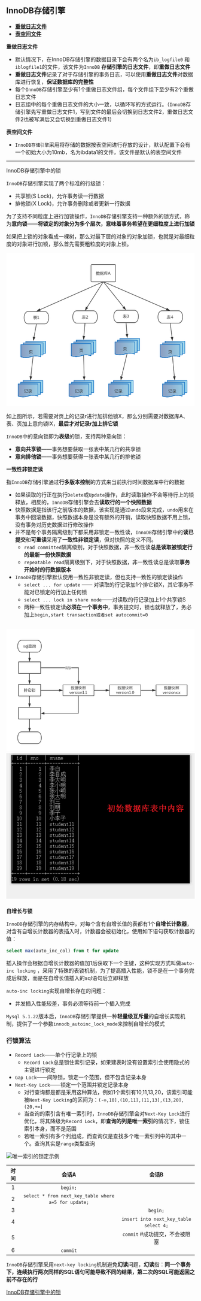 ## InnoDB存储引擎



+ <a href="#redoFile">**重做日志文件**</a>
+ <a href="#tableFile">**表空间文件**</a>





<a name="redoFile">**重做日志文件**</a>

+ 默认情况下，在InnoDB存储引擎的数据目录下会有两个名为`ib_logfile0` 和`iblogfile1`的文件，该文件为`InnoDB` **存储引擎的日志文件**，即**重做日志文件**
+ **重做日志文件**记录了对于存储引擎的事务日志，可以使用**重做日志文件**对数据库进行恢复，**保证数据库的完整性**
+ 每个`InnoDB`存储引擎至少有1个重做日志文件组，每个文件组下至少有2个重做日志文件
+ 日志组中的每个重做日志文件的大小一致，以循环写的方式运行。（`InnoDB`存储引擎先写重做日志文件1，写到文件的最后会切换到日志文件2，重做日志文件2也被写满后又会切换到重做日志文件1）



<a name="tableFile">**表空间文件**</a>

+ `InnoDB存储引擎`采用将存储的数据按表空间进行存放的设计，默认配置下会有一个初始大小为10mb，名为ibdata1的文件，该文件是默认的表空间文件






----

<a name="InnodbLock">InnoDB存储引擎中的锁</a>


`InnoDB`存储引擎实现了两个标准的行级锁：

+ 共享锁(S Lock)，允许事务读一行数据
+ 排他锁(X Lock)，允许事务删除或者更新一行数据



为了支持不同粒度上进行加锁操作，`InnoDB`存储引擎支持一种额外的锁方式，称为**意向锁**——**将锁定的对象分为多个层次，意味着事务希望在更细粒度上进行加锁**



如果把上锁的对象看成一棵树，那么对最下层的对象的对象加锁，也就是对最细粒度的对象进行加锁，那么首先需要粗粒度的对象上锁。

![层次结构](https://github.com/HurricanGod/Home/blob/master/redis/img/%E5%B1%82%E6%AC%A1%E7%BB%93%E6%9E%84.png)

如上图所示，若需要对页上的记录r进行加排他锁X，那么分别需要对数据库A、表、页加上意向锁IX，**最后才对记录r加上排它锁**



`InnoDB`中的意向锁即为**表级**的锁，支持两种意向锁：

+ **意向共享锁**——事务想要获取一张表中某几行的共享锁
+ **意向排他锁**——事务想要获得一张表中某几行的排他锁



**一致性非锁定读**

指`InnoDB`存储引擎通过**行多版本控制**的方式来当前执行时间数据库中行的数据

+ 如果读取的行正在执行`Delete`或`Update`操作，此时读取操作不会等待行上的锁释放，相反的，`InnoDB`存储引擎会去**读取行的一个快照数据**
+ 快照数据是指该行之前版本的数据，该实现是通过`undo`段来完成，`undo`用来在事务中回滚数据，快照数据本身是没有额外的开销，读取快照数据不用上锁，没有事务对历史数据进行修改操作
+ 并不是每个事务隔离级别下都采用非锁定一致性读，`InnoDB`存储引擎中的**读已提交**和**可重读**采用了**一致性非锁定读**，但对快照的定义不同。
  + `read committed`隔离级别，对于快照数据，非一致性读**总是读取被锁定行的最新一份快照数据**
  + `repeatable read`隔离级别下，对于快照数据，非一致性读总是读取**事务开始时的行数据版本**
+ `InnoDB`存储引擎默认使用一致性非锁定读，但也支持一致性的锁定读操作
  + `select ... for update` —— 对读取的行记录加1个排它锁X，其它事务不能对已锁定的行加上任何锁
  + `select ... lock in share mode`——对读取的行记录加上1个共享锁S
  + 两种一致性锁定读**必须在一个事务中**，事务提交时，锁也就释放了，务必加上`begin,start transaction或者set autocommit=0`

![](https://github.com/HurricanGod/Home/blob/master/redis/img/%E9%9D%9E%E9%94%81%E5%AE%9A%E4%B8%80%E8%87%B4%E6%80%A7%E8%AF%BB.png)
![](https://github.com/HurricanGod/Home/blob/master/redis/img/%E9%9D%9E%E9%94%81%E5%AE%9A%E4%B8%80%E8%87%B4%E6%80%A7%E8%AF%BB.gif)
-----

**自增长与锁**

`InnoDB`存储引擎的内存结构中，对每个含有自增长值的表都有1个**自增长计数器**，对含有自增长计数器的表插入时，计数器会被初始化，使用如下语句获取计数器的值：

```sql
select max(auto_inc_col) from t for update
```

插入操作会根据自增长计数器的值加1后获取下一个主键，这种实现方式叫做`auto-inc locking` ，采用了特殊的表锁机制，为了提高插入性能，锁不是在一个事务完成后释放，而是在自增长值插入的sql语句后立即释放

`auto-inc locking`实现自增长存在的问题：

+ 并发插入性能较差，事务必须等待前一个插入完成





`Mysql 5.1.22`版本后，`InnoDB`存储引擎提供一种**轻量级互斥量**的自增长实现机制，提供了一个参数`innodb_autoinc_lock_mode`来控制自增长的模式



### 行锁算法

+ `Record Lock`——单个行记录上的锁
  + `Record Lock`总是锁住索引记录，如果建表时没有设置索引会使用隐式的主键进行锁定
+ `Gap Lock`——间隙锁，锁定一个范围，但不包含记录本身
+ `Next-Key Lock`——锁定一个范围并锁定记录本身
  + 对行查询都是都是采用这种算法，例如1个索引有10,11,13,20，该索引可能被`Next-Key Locking`的区间为：`(-∞,10],(10,11],(11,13],(13,20],(20,+∞]`
  + 当查询的索引含有唯一索引时，`InnoDB`存储引擎会对`Next-Key Lock`进行优化，将其降级为`Record Lock`，即**查询的列是唯一索引**的情况下，锁住索引本身，而不是范围
  + 若唯一索引有多个列组成，而查询仅是查找多个唯一索引列中的其中一个。查询其实是`range`类型查询





![唯一索引的锁定示例]()



|  时间  |                   会话A                    |                  会话B                   |
| :--: | :--------------------------------------: | :------------------------------------: |
|  1   |                 `begin;`                 |                                        |
|  2   | `select * from next_key_table where a=5 for update;` |                                        |
|  3   |                                          |                `begin;`                |
|  4   |                                          | `insert into next_key_table select 4;` |
|  5   |                                          |          `commit` #成功提交，不会被阻塞          |
|  6   |                 `commit`                 |                                        |



`InnoDB`存储引擎采用`next-key locking`机制避免**幻读**问题，**幻读**指：**同一个事务下，连续执行两次同样的SQL语句可能导致不同的结果，第二次的SQL可能返回之前不存在的行**




<a href="#InnodbLock">InnoDB存储引擎中的锁</a>


